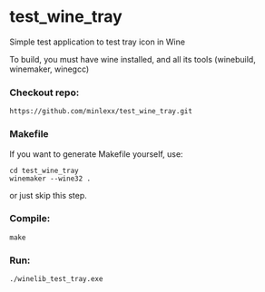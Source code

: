 # test_wine_tray
Simple test application to test tray icon in Wine

To build, you must have wine installed, and all its tools (winebuild, winemaker, winegcc)

### Checkout repo:
```
https://github.com/minlexx/test_wine_tray.git
```

### Makefile
If you want to generate Makefile yourself, use:
```
cd test_wine_tray
winemaker --wine32 .
```
or just skip this step.

### Compile:
```
make
```

### Run:
```
./winelib_test_tray.exe
```

